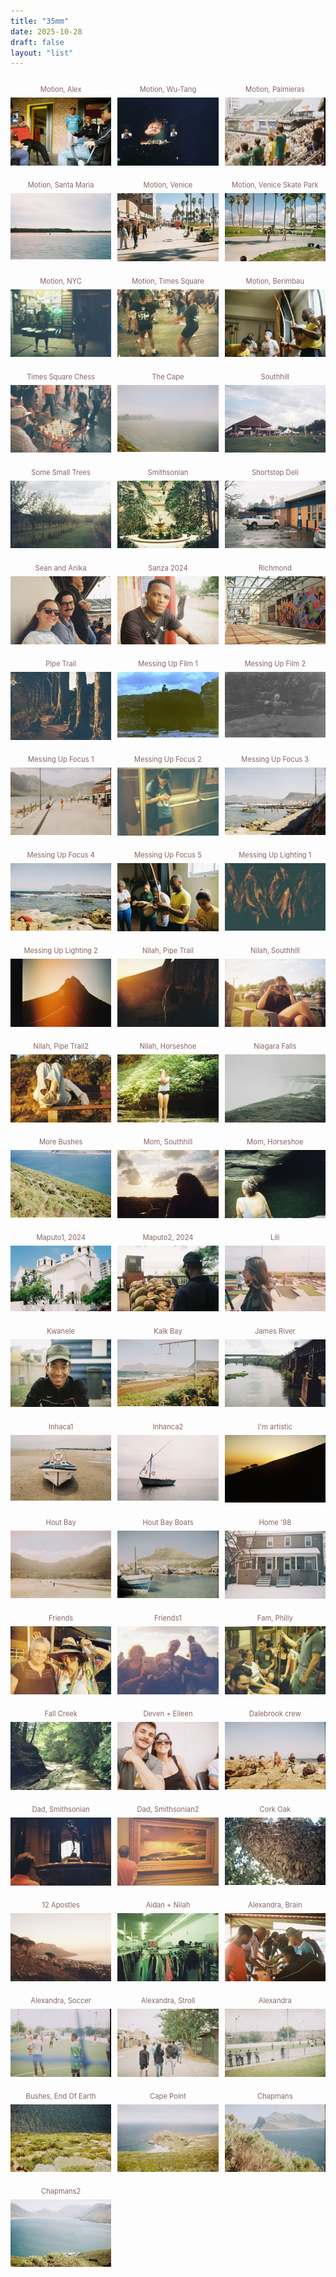 ```yaml
---
title: "35mm"
date: 2025-10-28
draft: false
layout: "list"
---
```


<link href="/css/lightbox.min.css" rel="stylesheet">
<script src="https://code.jquery.com/jquery-3.7.1.min.js"></script>
<script src="/js/lightbox.min.js"></script>

<style>
.lb-close {
  display: none !important;
}
.lightbox::after {
  content: "[×]";
  position: absolute;
  top: 10px;
  right: 10px;
  font-size: 14px;
  color: #eecacaff;
  background: rgba(0, 0, 0, 0.4);
  padding: 2px 6px;
  border-radius: 3px;
  cursor: pointer;
  z-index: 9999;
  pointer-events: auto;
}
.lb-image {
  border: none !important;
  box-shadow: none !important;
  padding: 0 !important;
  background: transparent !important;
}
.image-container {
  text-align: center;
}
.image-caption {
  font-size: 0.7rem;
  margin-bottom: 6px;
  color: #8b6464ff;
}
</style>
<!-- start of gallery grid -->
<div style="display: grid; grid-template-columns: repeat(3, 1fr); gap: 10px; max-width: 1200px; margin: 1rem auto;">

  <!-- BATCH 3 IMAGES: MOTION SERIES -->
  <div class="image-container">
   <p class="image-caption">Motion, Alex</p>
    <a href="/images/35mm/motion1.JPG" data-lightbox="gallery">
      <img src="/images/35mm/motion1.JPG" alt="Motion 1" style="width:100%;">
    </a>
  </div>

  <div class="image-container">
    <p class="image-caption">Motion, Wu-Tang</p>
    <a href="/images/35mm/motion2.JPG" data-lightbox="gallery">
      <img src="/images/35mm/motion2.JPG" alt="Motion 2" style="width:100%;">
    </a>
  </div>

  <div class="image-container">
    <p class="image-caption">Motion, Palmieras</p>
    <a href="/images/35mm/motion3.JPG" data-lightbox="gallery">
      <img src="/images/35mm/motion3.JPG" alt="Motion 3" style="width:100%;">
    </a>
  </div>

  <div class="image-container">
      <p class="image-caption">Motion, Santa Maria</p>
    <a href="/images/35mm/motion4.JPG" data-lightbox="gallery">
      <img src="/images/35mm/motion4.JPG" alt="Motion 4" style="width:100%;">
    </a>
  </div>

  <div class="image-container">
    <p class="image-caption">Motion, Venice</p>
    <a href="/images/35mm/motion5.JPG" data-lightbox="gallery">
      <img src="/images/35mm/motion5.JPG" alt="Motion 5" style="width:100%;">
    </a>
  </div>

  <div class="image-container">
    <p class="image-caption">Motion, Venice Skate Park</p>
    <a href="/images/35mm/motion6.JPG" data-lightbox="gallery">
      <img src="/images/35mm/motion6.JPG" alt="Motion 6" style="width:100%;">
    </a>
  </div>

  <div class="image-container">
    <p class="image-caption">Motion, NYC</p>
    <a href="/images/35mm/motion7.JPG" data-lightbox="gallery">
      <img src="/images/35mm/motion7.JPG" alt="Motion 7" style="width:100%;">
    </a>
  </div>

  <div class="image-container">
   <p class="image-caption">Motion, Times Square</p>
    <a href="/images/35mm/motion8.JPG" data-lightbox="gallery">
      <img src="/images/35mm/motion8.JPG" alt="Motion 8" style="width:100%;">
    </a>
  </div>

  <div class="image-container">
      <p class="image-caption">Motion, Berimbau</p>
    <a href="/images/35mm/motion9.JPG" data-lightbox="gallery">
      <img src="/images/35mm/motion9.JPG" alt="Motion 9" style="width:100%;">
    </a>
  </div>

  <!-- BATCH 4 IMAGES -->
  <div class="image-container">
    <p class="image-caption">Times Square Chess</p>
    <a href="/images/35mm/times_square_chess.JPG" data-lightbox="gallery">
      <img src="/images/35mm/times_square_chess.JPG" alt="Times Square Chess" style="width:100%;">
    </a>
  </div>

  <div class="image-container">
      <p class="image-caption">The Cape</p>
    <a href="/images/35mm/the_cape.JPG" data-lightbox="gallery">
      <img src="/images/35mm/the_cape.JPG" alt="The Cape" style="width:100%;">
    </a>
  </div>

  <div class="image-container">
      <p class="image-caption">Southhill</p>
    <a href="/images/35mm/southhill.JPG" data-lightbox="gallery">
      <img src="/images/35mm/southhill.JPG" alt="Southhill" style="width:100%;">
    </a>
  </div>

  <div class="image-container">
      <p class="image-caption">Some Small Trees</p>
    <a href="/images/35mm/some_small_trees.JPG" data-lightbox="gallery">
      <img src="/images/35mm/some_small_trees.JPG" alt="Some Small Trees" style="width:100%;">
    </a>
  </div>

  <div class="image-container">
     <p class="image-caption">Smithsonian</p>
    <a href="/images/35mm/smithsonian.JPG" data-lightbox="gallery">
      <img src="/images/35mm/smithsonian.JPG" alt="Smithsonian" style="width:100%;">
    </a>
  </div>

  <div class="image-container">
   <p class="image-caption">Shortstop Deli</p>
    <a href="/images/35mm/shortstop_home.JPG" data-lightbox="gallery">
      <img src="/images/35mm/shortstop_home.JPG" alt="Shortstop Deli" style="width:100%;">
    </a>
  </div>

  <div class="image-container">
   <p class="image-caption">Sean and Anika</p>
    <a href="/images/35mm/sean_anika.JPG" data-lightbox="gallery">
      <img src="/images/35mm/sean_anika.JPG" alt="Sean and Anika" style="width:100%;">
    </a>
  </div>

  <div class="image-container">
    <p class="image-caption">Sanza 2024</p>
    <a href="/images/35mm/Sanza_2024.JPG" data-lightbox="gallery">
      <img src="/images/35mm/Sanza_2024.JPG" alt="Sanza 2024" style="width:100%;">
    </a>
  </div>

  <div class="image-container">
    <p class="image-caption">Richmond</p>
    <a href="/images/35mm/richmond.JPG" data-lightbox="gallery">
      <img src="/images/35mm/richmond.JPG" alt="Richmond" style="width:100%;">
    </a>
  </div>

  <div class="image-container">
   <p class="image-caption">Pipe Trail</p>
    <a href="/images/35mm/pipetrail.JPG" data-lightbox="gallery">
      <img src="/images/35mm/pipetrail.JPG" alt="Pipe Trail" style="width:100%;">
    </a>
  </div>

  <!-- BATCH 1 IMAGES -->
  <div class="image-container">
    <p class="image-caption">Messing Up Film 1</p>
    <a href="/images/35mm/messing_up_film1.jpeg" data-lightbox="gallery">
      <img src="/images/35mm/messing_up_film1.jpeg" alt="Messing Up Film 1" style="width:100%;">
    </a>
  </div>

  <div class="image-container">
    <p class="image-caption">Messing Up Film 2</p>
    <a href="/images/35mm/messing_up_film2.jpeg" data-lightbox="gallery">
      <img src="/images/35mm/messing_up_film2.jpeg" alt="Messing Up Film 2" style="width:100%;">
    </a>
  </div>

  <div class="image-container">
    <p class="image-caption">Messing Up Focus 1</p>
    <a href="/images/35mm/messing_up_focus1.JPG" data-lightbox="gallery">
      <img src="/images/35mm/messing_up_focus1.JPG" alt="Messing Up Focus 1" style="width:100%;">
    </a>
  </div>

  <div class="image-container">
    <p class="image-caption">Messing Up Focus 2</p>
    <a href="/images/35mm/messing_up_focus2.JPG" data-lightbox="gallery">
      <img src="/images/35mm/messing_up_focus2.JPG" alt="Messing Up Focus 2" style="width:100%;">
    </a>
  </div>

  <div class="image-container">
    <p class="image-caption">Messing Up Focus 3</p>
    <a href="/images/35mm/messing_up_focus3.JPG" data-lightbox="gallery">
      <img src="/images/35mm/messing_up_focus3.JPG" alt="Messing Up Focus 3" style="width:100%;">
    </a>
  </div>

  <div class="image-container">
    <p class="image-caption">Messing Up Focus 4</p>
    <a href="/images/35mm/messing_up_focus4.JPG" data-lightbox="gallery">
      <img src="/images/35mm/messing_up_focus4.JPG" alt="Messing Up Focus 4" style="width:100%;">
    </a>
  </div>

  <div class="image-container">
    <p class="image-caption">Messing Up Focus 5</p>
    <a href="/images/35mm/messing_up_focus5.JPG" data-lightbox="gallery">
      <img src="/images/35mm/messing_up_focus5.JPG" alt="Messing Up Focus 5" style="width:100%;">
    </a>
  </div>

  <div class="image-container">
    <p class="image-caption">Messing Up Lighting 1</p>
    <a href="/images/35mm/messing_up_lighting1.JPG" data-lightbox="gallery">
      <img src="/images/35mm/messing_up_lighting1.JPG" alt="Messing Up Lighting 1" style="width:100%;">
    </a>
  </div>

  <div class="image-container">
    <p class="image-caption">Messing Up Lighting 2</p>
    <a href="/images/35mm/messing_up_lighting2.JPG" data-lightbox="gallery">
      <img src="/images/35mm/messing_up_lighting2.JPG" alt="Messing Up Lighting 2" style="width:100%;">
    </a>
  </div>
  <!-- BATCH 5 IMAGES (captions above images) -->

  <div class="image-container">
    <p class="image-caption">Nilah, Pipe Trail</p>
    <a href="/images/35mm/pipetrail_nilah.JPG" data-lightbox="gallery">
      <img src="/images/35mm/pipetrail_nilah.JPG" alt="Nilah, Pipe Trail" style="width:100%;">
    </a>
  </div>

  <div class="image-container">
    <p class="image-caption">Nilah, Southhill</p>
    <a href="/images/35mm/nilah_southhill_2024.JPG" data-lightbox="gallery">
      <img src="/images/35mm/nilah_southhill_2024.JPG" alt="Nilah, Southhill 2024" style="width:100%;">
    </a>
  </div>

  <div class="image-container">
    <p class="image-caption">Nilah, Pipe Trail2</p>
    <a href="/images/35mm/nilah_pipetrail_2024.JPG" data-lightbox="gallery">
      <img src="/images/35mm/nilah_pipetrail_2024.JPG" alt="Nilah, Pipe Trail 2024" style="width:100%;">
    </a>
  </div>

  <div class="image-container">
    <p class="image-caption">Nilah, Horseshoe</p>
    <a href="/images/35mm/nilah_horseshoe_2024.JPG" data-lightbox="gallery">
      <img src="/images/35mm/nilah_horseshoe_2024.JPG" alt="Nilah, Horseshoe Falls 2024" style="width:100%;">
    </a>
  </div>

  <div class="image-container">
    <p class="image-caption">Niagara Falls</p>
    <a href="/images/35mm/niagara_falls.JPG" data-lightbox="gallery">
      <img src="/images/35mm/niagara_falls.JPG" alt="Niagara Falls" style="width:100%;">
    </a>
  </div>

  <div class="image-container">
    <p class="image-caption">More Bushes</p>
    <a href="/images/35mm/more_bushes.JPG" data-lightbox="gallery">
      <img src="/images/35mm/more_bushes.JPG" alt="More Bushes" style="width:100%;">
    </a>
  </div>

  <div class="image-container">
    <p class="image-caption">Mom, Southhill</p>
    <a href="/images/35mm/mom_southhill_2024.JPG" data-lightbox="gallery">
      <img src="/images/35mm/mom_southhill_2024.JPG" alt="Mom, Southhill 2024" style="width:100%;">
    </a>
  </div>

  <div class="image-container">
    <p class="image-caption">Mom, Horseshoe</p>
    <a href="/images/35mm/mom_horseshoe.JPG" data-lightbox="gallery">
      <img src="/images/35mm/mom_horseshoe.JPG" alt="Mom, Horseshoe Falls" style="width:100%;">
    </a>
  </div>

  <div class="image-container">
    <p class="image-caption">Maputo1, 2024</p>
    <a href="/images/35mm/maputo2_2024.JPG" data-lightbox="gallery">
      <img src="/images/35mm/maputo2_2024.JPG" alt="Maputo II, 2024" style="width:100%;">
    </a>
  </div>

  <div class="image-container">
    <p class="image-caption">Maputo2, 2024</p>
    <a href="/images/35mm/maputo_2024.JPG" data-lightbox="gallery">
      <img src="/images/35mm/maputo_2024.JPG" alt="Maputo, 2024" style="width:100%;">
    </a>
  </div>
  <!-- BATCH 6 IMAGES (captions above images, filenames only) -->

  <div class="image-container">
    <p class="image-caption">Lili</p>
    <a href="/images/35mm/lili_2023.JPG" data-lightbox="gallery">
      <img src="/images/35mm/lili_2023.JPG" alt="lili_2023.JPG" style="width:100%;">
    </a>
  </div>

  <div class="image-container">
    <p class="image-caption">Kwanele</p>
    <a href="/images/35mm/Kwanele.JPG" data-lightbox="gallery">
      <img src="/images/35mm/Kwanele.JPG" alt="Kwanele.JPG" style="width:100%;">
    </a>
  </div>

  <div class="image-container">
    <p class="image-caption">Kalk Bay</p>
    <a href="/images/35mm/kalk_bay.JPG" data-lightbox="gallery">
      <img src="/images/35mm/kalk_bay.JPG" alt="kalk_bay.JPG" style="width:100%;">
    </a>
  </div>

  <div class="image-container">
    <p class="image-caption">James River</p>
    <a href="/images/35mm/james_river.JPG" data-lightbox="gallery">
      <img src="/images/35mm/james_river.JPG" alt="james_river.JPG" style="width:100%;">
    </a>
  </div>

  <div class="image-container">
    <p class="image-caption">Inhaca1</p>
    <a href="/images/35mm/inhaca2.JPG" data-lightbox="gallery">
      <img src="/images/35mm/inhaca2.JPG" alt="inhaca2.JPG" style="width:100%;">
    </a>
  </div>

  <div class="image-container">
    <p class="image-caption">Inhanca2</p>
    <a href="/images/35mm/inhaca.JPG" data-lightbox="gallery">
      <img src="/images/35mm/inhaca.JPG" alt="inhaca.JPG" style="width:100%;">
    </a>
  </div>

  <div class="image-container">
    <p class="image-caption">I'm artistic</p>
    <a href="/images/35mm/i'm_artistic.JPG" data-lightbox="gallery">
      <img src="/images/35mm/i'm_artistic.JPG" alt="i'm_artistic.JPG" style="width:100%;">
    </a>
  </div>

  <div class="image-container">
    <p class="image-caption">Hout Bay</p>
    <a href="/images/35mm/hout_bay.JPG" data-lightbox="gallery">
      <img src="/images/35mm/hout_bay.JPG" alt="hout_bay.JPG" style="width:100%;">
    </a>
  </div>

  <div class="image-container">
    <p class="image-caption">Hout Bay Boats</p>
    <a href="/images/35mm/hout_bay_boats.JPG" data-lightbox="gallery">
      <img src="/images/35mm/hout_bay_boats.JPG" alt="hout_bay_boats.JPG" style="width:100%;">
    </a>
  </div>

  <div class="image-container">
    <p class="image-caption">Home '98</p>
    <a href="/images/35mm/home_home.JPG" data-lightbox="gallery">
      <img src="/images/35mm/home_home.JPG" alt="home_home.JPG" style="width:100%;">
    </a>
  </div>

  <!-- BATCH 7 IMAGES (captions above images, filenames only) -->

  <div class="image-container">
    <p class="image-caption">Friends</p>
    <a href="/images/35mm/friends2.JPG" data-lightbox="gallery">
      <img src="/images/35mm/friends2.JPG" alt="friends2.JPG" style="width:100%;">
    </a>
  </div>

  <div class="image-container">
    <p class="image-caption">Friends1</p>
    <a href="/images/35mm/friends.JPG" data-lightbox="gallery">
      <img src="/images/35mm/friends.JPG" alt="friends.JPG" style="width:100%;">
    </a>
  </div>

  <div class="image-container">
    <p class="image-caption">Fam, Philly</p>
    <a href="/images/35mm/fam.JPG" data-lightbox="gallery">
      <img src="/images/35mm/fam.JPG" alt="fam.JPG" style="width:100%;">
    </a>
  </div>

  <div class="image-container">
    <p class="image-caption">Fall Creek</p>
    <a href="/images/35mm/fall_creek.JPG" data-lightbox="gallery">
      <img src="/images/35mm/fall_creek.JPG" alt="fall_creek.JPG" style="width:100%;">
    </a>
  </div>

  <div class="image-container">
    <p class="image-caption">Deven + Eileen</p>
    <a href="/images/35mm/deven_eileen.JPG" data-lightbox="gallery">
      <img src="/images/35mm/deven_eileen.JPG" alt="deven_eileen.JPG" style="width:100%;">
    </a>
  </div>

  <div class="image-container">
    <p class="image-caption">Dalebrook crew</p>
    <a href="/images/35mm/dalebrook_chill.JPG" data-lightbox="gallery">
      <img src="/images/35mm/dalebrook_chill.JPG" alt="dalebrook_chill.JPG" style="width:100%;">
    </a>
  </div>

  <div class="image-container">
    <p class="image-caption">Dad, Smithsonian</p>
    <a href="/images/35mm/dad_smithsonian2_2025.JPG" data-lightbox="gallery">
      <img src="/images/35mm/dad_smithsonian2_2025.JPG" alt="dad_smithsonian2_2025.JPG" style="width:100%;">
    </a>
  </div>

  <div class="image-container">
    <p class="image-caption">Dad, Smithsonian2</p>
    <a href="/images/35mm/dad_smithsonian_2025.JPG" data-lightbox="gallery">
      <img src="/images/35mm/dad_smithsonian_2025.JPG" alt="dad_smithsonian_2025.JPG" style="width:100%;">
    </a>
  </div>

  <div class="image-container">
    <p class="image-caption">Cork Oak</p>
    <a href="/images/35mm/cork_oak.JPG" data-lightbox="gallery">
      <img src="/images/35mm/cork_oak.JPG" alt="cork_oak.JPG" style="width:100%;">
    </a>
  </div>

  <!-- BATCH 2 IMAGES -->
  <div class="image-container">
    <p class="image-caption">12 Apostles</p>
    <a href="/images/35mm/12_apostles.JPG" data-lightbox="gallery">
      <img src="/images/35mm/12_apostles.JPG" alt="12 Apostles" style="width:100%;">
    </a>
  </div>

  <div class="image-container">
   <p class="image-caption">Aidan + Nilah</p>
    <a href="/images/35mm/aidan_nilah.jpg" data-lightbox="gallery">
      <img src="/images/35mm/aidan_nilah.jpg" alt="Aidan Nilah" style="width:100%;">
    </a>
  </div>

  <div class="image-container">
   <p class="image-caption">Alexandra, Brain</p>
    <a href="/images/35mm/alexandra_brain.JPG" data-lightbox="gallery">
      <img src="/images/35mm/alexandra_brain.JPG" alt="Alexandra Brain" style="width:100%;">
    </a>
  </div>

  <div class="image-container">
   <p class="image-caption">Alexandra, Soccer</p>
    <a href="/images/35mm/alexandra_soccer.JPG" data-lightbox="gallery">
      <img src="/images/35mm/alexandra_soccer.JPG" alt="Alexandra Soccer" style="width:100%;">
    </a>
  </div>

  <div class="image-container">
   <p class="image-caption">Alexandra, Stroll</p>
    <a href="/images/35mm/alexandra_stroll.JPG" data-lightbox="gallery">
      <img src="/images/35mm/alexandra_stroll.JPG" alt="Alexandra Stroll" style="width:100%;">
    </a>
  </div>

  <div class="image-container">
    <p class="image-caption">Alexandra</p>
    <a href="/images/35mm/alexandra.JPG" data-lightbox="gallery">
      <img src="/images/35mm/alexandra.JPG" alt="Alexandra" style="width:100%;">
    </a>
  </div>

  <div class="image-container">
   <p class="image-caption">Bushes, End Of Earth</p>
    <a href="/images/35mm/bushes_end_of_earth.JPG" data-lightbox="gallery">
      <img src="/images/35mm/bushes_end_of_earth.JPG" alt="Bushes End Of Earth" style="width:100%;">
    </a>
  </div>

  <div class="image-container">
     <p class="image-caption">Cape Point</p>
    <a href="/images/35mm/cape_point.JPG" data-lightbox="gallery">
      <img src="/images/35mm/cape_point.JPG" alt="Cape Point" style="width:100%;">
    </a>
  </div>

  <div class="image-container">
    <p class="image-caption">Chapmans</p>
    <a href="/images/35mm/chapmans_bush.JPG" data-lightbox="gallery">
      <img src="/images/35mm/chapmans_bush.JPG" alt="Chapmans Bush" style="width:100%;">
    </a>
  </div>

  <div class="image-container">
    <p class="image-caption">Chapmans2</p>
    <a href="/images/35mm/chapmans.JPG" data-lightbox="gallery">
      <img src="/images/35mm/chapmans.JPG" alt="Chapmans" style="width:100%;">
    </a>
  </div>

</div> <!-- end of grid -->
